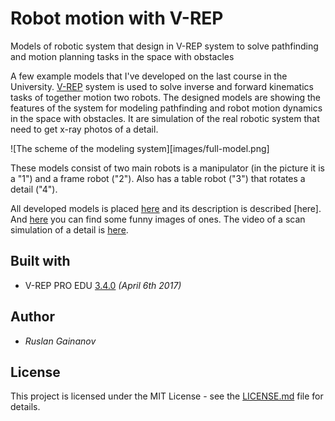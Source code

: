 # Robot motion with V-REP

Models of robotic system that design in V-REP system to solve pathfinding and motion planning tasks in the space with obstacles

A few example models that I've developed on the last course in the University. [V-REP][vrep] system is used to solve inverse and forward kinematics tasks of together motion two robots. The designed models are showing the features of the system for modeling pathfinding and robot motion dynamics in the space with obstacles. It are simulation of the real robotic system that need to get x-ray photos of a detail.

![The scheme of the modeling system][images/full-model.png]

These models consist of two main robots is a manipulator (in the picture it is a "1") and a frame robot ("2"). Also has a table robot ("3") that rotates a detail ("4").

All developed models is placed [here](v-rep%20models/) and its description is described [here].
And [here](images/) you can find some funny images of ones. The video of a scan simulation of a detail is [here](https://youtu.be/yxw9i_CwjF0).

## Built with
  - V-REP PRO EDU [3.4.0](http://www.coppeliarobotics.com/helpFiles/en/versionInfo.htm#3.4.0) _(April 6th 2017)_

## Author
  - _Ruslan Gainanov_

## License

This project is licensed under the MIT License - see the [LICENSE.md](LICENSE.md) file for details.


[vrep]: http://www.v-rep.eu/
